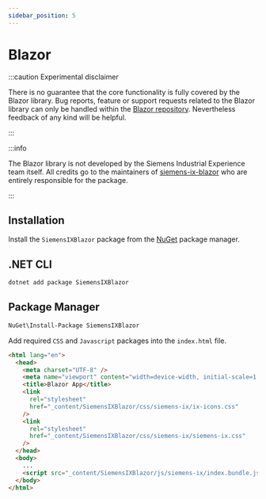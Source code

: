```yaml
---
sidebar_position: 5
---
```


# Blazor

:::caution Experimental disclaimer

There is no guarantee that the core functionality is fully covered by the Blazor library.
Bug reports, feature or support requests related to the Blazor library can only be handled within the [Blazor repository](https://github.com/yagizhanNY/siemens-ix-blazor).
Nevertheless feedback of any kind will be helpful.

:::

:::info

The Blazor library is not developed by the Siemens Industrial Experience team itself.
All credits go to the maintainers of [siemens-ix-blazor](https://github.com/yagizhanNY/siemens-ix-blazor/graphs/contributors) who are entirely responsible for the package.

:::

## Installation

Install the `SiemensIXBlazor` package from the [NuGet](https://www.nuget.org/packages/SiemensIXBlazor/) package manager.

## .NET CLI

```cmd
dotnet add package SiemensIXBlazor
```

## Package Manager

```cmd
NuGet\Install-Package SiemensIXBlazor
```

Add required `CSS` and `Javascript` packages into the `index.html` file.

```html
<html lang="en">
  <head>
    <meta charset="UTF-8" />
    <meta name="viewport" content="width=device-width, initial-scale=1.0" />
    <title>Blazor App</title>
    <link
      rel="stylesheet"
      href="_content/SiemensIXBlazor/css/siemens-ix/ix-icons.css"
    />
    <link
      rel="stylesheet"
      href="_content/SiemensIXBlazor/css/siemens-ix/siemens-ix.css"
    />
  </head>
  <body>
    ...
    <script src="_content/SiemensIXBlazor/js/siemens-ix/index.bundle.js"></script>
  </body>
</html>
```
